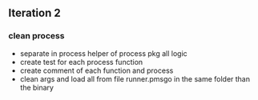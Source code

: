 ## Iteration 2

### clean process
* separate in process helper of process pkg all logic
* create test for each process function
* create comment of each function and process
* clean args and load all from file runner.pmsgo in the same folder than the binary
